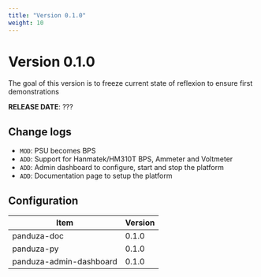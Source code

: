 ```yaml
---
title: "Version 0.1.0"
weight: 10
---
```


# Version 0.1.0

The goal of this version is to freeze current state of reflexion to ensure first demonstrations

**RELEASE DATE**: ???

## Change logs

- `MOD`: PSU becomes BPS
- `ADD`: Support for Hanmatek/HM310T BPS, Ammeter and Voltmeter
- `ADD`: Admin dashboard to configure, start and stop the platform
- `ADD`: Documentation page to setup the platform

## Configuration

| Item                    | Version  |
| ----------------------- | -------- |
| panduza-doc             | 0.1.0    |
| panduza-py              | 0.1.0    |
| panduza-admin-dashboard | 0.1.0    |
